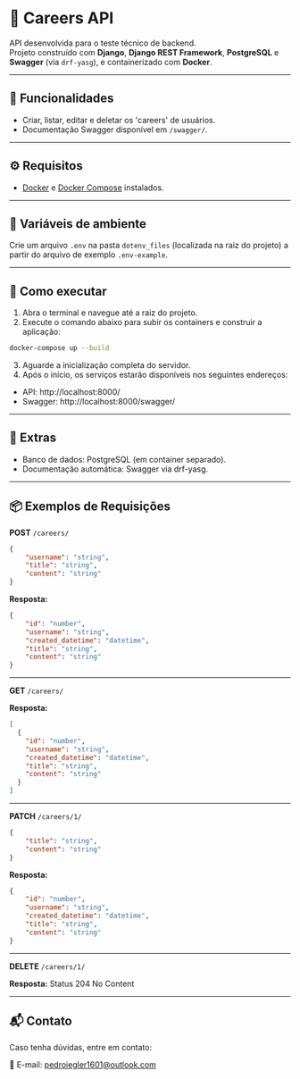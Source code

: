 # 🚀 Careers API

API desenvolvida para o teste técnico de backend.  
Projeto construído com **Django**, **Django REST Framework**, **PostgreSQL** e **Swagger** (via `drf-yasg`), e containerizado com **Docker**.

---

## 🧪 Funcionalidades

- Criar, listar, editar e deletar os 'careers' de usuários.
- Documentação Swagger disponível em `/swagger/`.

---

## ⚙️ Requisitos

- [Docker](https://www.docker.com/) e [Docker Compose](https://docs.docker.com/compose/) instalados.

---

## 📁 Variáveis de ambiente

Crie um arquivo `.env` na pasta `dotenv_files` (localizada na raiz do projeto) a partir do arquivo de exemplo `.env-example`.

---

## 🚀 Como executar

1. Abra o terminal e navegue até a raiz do projeto.  
2. Execute o comando abaixo para subir os containers e construir a aplicação:

```bash
docker-compose up --build
```

3. Aguarde a inicialização completa do servidor.
4. Após o início, os serviços estarão disponíveis nos seguintes endereços:

- API: http://localhost:8000/
- Swagger: http://localhost:8000/swagger/

---

## 🧼 Extras

- Banco de dados: PostgreSQL (em container separado).
- Documentação automática: Swagger via drf-yasg.

---
  
## 📦 Exemplos de Requisições

**POST** `/careers/`

```json
{
    "username": "string",
    "title": "string",
    "content": "string"
}
```

**Resposta:**
```json
{
    "id": "number",
    "username": "string",
    "created_datetime": "datetime",
    "title": "string",
    "content": "string"
}
```

---

**GET** `/careers/`

**Resposta:**
```json
[
  {
    "id": "number",
    "username": "string",
    "created_datetime": "datetime",
    "title": "string",
    "content": "string"
  }
]
```

---

**PATCH** `/careers/1/`

```json
{
    "title": "string",
    "content": "string"
}
```

**Resposta:**
```json
{
    "id": "number",
    "username": "string",
    "created_datetime": "datetime",
    "title": "string",
    "content": "string"
}
```

---

**DELETE** `/careers/1/`

**Resposta:**
Status 204 No Content

---

## 📬 Contato  

Caso tenha dúvidas, entre em contato:  

📧 E-mail: [pedroiegler1601@outlook.com](mailto:pedroiegler1601@outlook.com)  
